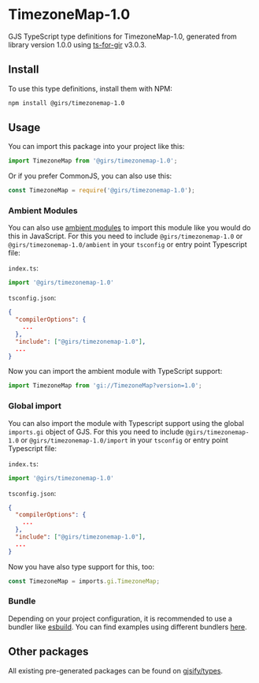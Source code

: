
# TimezoneMap-1.0

GJS TypeScript type definitions for TimezoneMap-1.0, generated from library version 1.0.0 using [ts-for-gir](https://github.com/gjsify/ts-for-gir) v3.0.3.


## Install

To use this type definitions, install them with NPM:
```bash
npm install @girs/timezonemap-1.0
```

## Usage

You can import this package into your project like this:
```ts
import TimezoneMap from '@girs/timezonemap-1.0';
```

Or if you prefer CommonJS, you can also use this:
```ts
const TimezoneMap = require('@girs/timezonemap-1.0');
```

### Ambient Modules

You can also use [ambient modules](https://github.com/gjsify/ts-for-gir/tree/main/packages/cli#ambient-modules) to import this module like you would do this in JavaScript.
For this you need to include `@girs/timezonemap-1.0` or `@girs/timezonemap-1.0/ambient` in your `tsconfig` or entry point Typescript file:

`index.ts`:
```ts
import '@girs/timezonemap-1.0'
```

`tsconfig.json`:
```json
{
  "compilerOptions": {
    ...
  },
  "include": ["@girs/timezonemap-1.0"],
  ...
}
```

Now you can import the ambient module with TypeScript support: 

```ts
import TimezoneMap from 'gi://TimezoneMap?version=1.0';
```

### Global import

You can also import the module with Typescript support using the global `imports.gi` object of GJS.
For this you need to include `@girs/timezonemap-1.0` or `@girs/timezonemap-1.0/import` in your `tsconfig` or entry point Typescript file:

`index.ts`:
```ts
import '@girs/timezonemap-1.0'
```

`tsconfig.json`:
```json
{
  "compilerOptions": {
    ...
  },
  "include": ["@girs/timezonemap-1.0"],
  ...
}
```

Now you have also type support for this, too:

```ts
const TimezoneMap = imports.gi.TimezoneMap;
```

### Bundle

Depending on your project configuration, it is recommended to use a bundler like [esbuild](https://esbuild.github.io/). You can find examples using different bundlers [here](https://github.com/gjsify/ts-for-gir/tree/main/examples).

## Other packages

All existing pre-generated packages can be found on [gjsify/types](https://github.com/gjsify/types).

